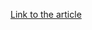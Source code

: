 [Link to the article](https://www.symantec.com/blogs/threat-intelligence/leafminer-espionage-middle-east)
